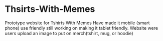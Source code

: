 # Thsirts-With-Memes
Prototype website for Tshirts With Memes
Have made it mobile (smart phone) use friendly still working on making it tablet friendly.
Website were users upload an image to put on merch(tshirt, mug, or hoodie)
